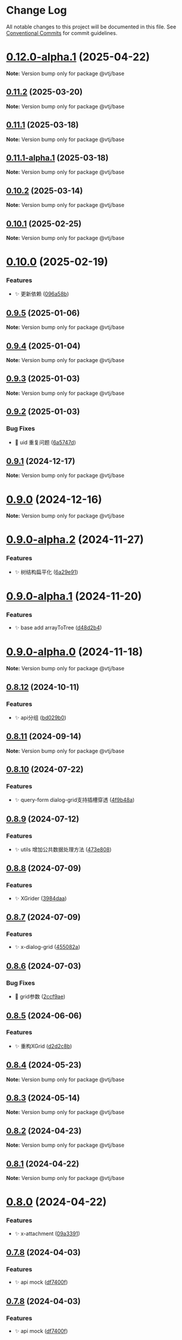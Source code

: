 # Change Log

All notable changes to this project will be documented in this file.
See [Conventional Commits](https://conventionalcommits.org) for commit guidelines.

# [0.12.0-alpha.1](https://gitee.com/newgateway/vtj/compare/@vtj/base@0.11.2...@vtj/base@0.12.0-alpha.1) (2025-04-22)

**Note:** Version bump only for package @vtj/base





## [0.11.2](https://gitee.com/newgateway/vtj/compare/@vtj/base@0.11.1...@vtj/base@0.11.2) (2025-03-20)

**Note:** Version bump only for package @vtj/base





## [0.11.1](https://gitee.com/newgateway/vtj/compare/@vtj/base@0.11.1-alpha.1...@vtj/base@0.11.1) (2025-03-18)

**Note:** Version bump only for package @vtj/base





## [0.11.1-alpha.1](https://gitee.com/newgateway/vtj/compare/@vtj/base@0.10.2...@vtj/base@0.11.1-alpha.1) (2025-03-18)

**Note:** Version bump only for package @vtj/base





## [0.10.2](https://gitee.com/newgateway/vtj/compare/@vtj/base@0.10.1...@vtj/base@0.10.2) (2025-03-14)

**Note:** Version bump only for package @vtj/base





## [0.10.1](https://gitee.com/newgateway/vtj/compare/@vtj/base@0.10.0...@vtj/base@0.10.1) (2025-02-25)

**Note:** Version bump only for package @vtj/base





# [0.10.0](https://gitee.com/newgateway/vtj/compare/@vtj/base@0.9.5...@vtj/base@0.10.0) (2025-02-19)


### Features

* ✨ 更新依赖 ([096a58b](https://gitee.com/newgateway/vtj/commits/096a58bc912583b89967553fde05850332d4e984))





## [0.9.5](https://gitee.com/newgateway/vtj/compare/@vtj/base@0.9.4...@vtj/base@0.9.5) (2025-01-06)

**Note:** Version bump only for package @vtj/base





## [0.9.4](https://gitee.com/newgateway/vtj/compare/@vtj/base@0.9.3...@vtj/base@0.9.4) (2025-01-04)

**Note:** Version bump only for package @vtj/base





## [0.9.3](https://gitee.com/newgateway/vtj/compare/@vtj/base@0.9.2...@vtj/base@0.9.3) (2025-01-03)

**Note:** Version bump only for package @vtj/base





## [0.9.2](https://gitee.com/newgateway/vtj/compare/@vtj/base@0.9.1...@vtj/base@0.9.2) (2025-01-03)


### Bug Fixes

* 🐛 uid 重复问题 ([6a5747d](https://gitee.com/newgateway/vtj/commits/6a5747dd5ba1dfdc49d994b5beb56178a5003682))





## [0.9.1](https://gitee.com/newgateway/vtj/compare/@vtj/base@0.9.0...@vtj/base@0.9.1) (2024-12-17)

**Note:** Version bump only for package @vtj/base





# [0.9.0](https://gitee.com/newgateway/vtj/compare/@vtj/base@0.9.0-alpha.2...@vtj/base@0.9.0) (2024-12-16)

**Note:** Version bump only for package @vtj/base





# [0.9.0-alpha.2](https://gitee.com/newgateway/vtj/compare/@vtj/base@0.9.0-alpha.1...@vtj/base@0.9.0-alpha.2) (2024-11-27)


### Features

* ✨ 树结构扁平化 ([6a29e91](https://gitee.com/newgateway/vtj/commits/6a29e917f06865894bff50d27de75e9fb49dbe31))





# [0.9.0-alpha.1](https://gitee.com/newgateway/vtj/compare/@vtj/base@0.9.0-alpha.0...@vtj/base@0.9.0-alpha.1) (2024-11-20)


### Features

* ✨ base add arrayToTree ([d48d2b4](https://gitee.com/newgateway/vtj/commits/d48d2b46a12a9fee2d145b819ab398cfecc2e528))





# [0.9.0-alpha.0](https://gitee.com/newgateway/vtj/compare/@vtj/base@0.8.12...@vtj/base@0.9.0-alpha.0) (2024-11-18)

**Note:** Version bump only for package @vtj/base





## [0.8.12](https://gitee.com/newgateway/vtj/compare/@vtj/base@0.8.11...@vtj/base@0.8.12) (2024-10-11)


### Features

* ✨ api分组 ([bd029b0](https://gitee.com/newgateway/vtj/commits/bd029b0418ef48afac4830ed158e00c1771a55e0))






## [0.8.11](https://gitee.com/newgateway/vtj/compare/@vtj/base@0.8.10...@vtj/base@0.8.11) (2024-09-14)

**Note:** Version bump only for package @vtj/base






## [0.8.10](https://gitee.com/newgateway/vtj/compare/@vtj/base@0.8.9...@vtj/base@0.8.10) (2024-07-22)


### Features

* ✨ query-form dialog-grid支持插槽穿透 ([4f9b48a](https://gitee.com/newgateway/vtj/commits/4f9b48aed65ddc99b83d2106eee5cf7600ba1fca))





## [0.8.9](https://gitee.com/newgateway/vtj/compare/@vtj/base@0.8.8...@vtj/base@0.8.9) (2024-07-12)


### Features

* ✨ utils 增加公共数据处理方法 ([473e808](https://gitee.com/newgateway/vtj/commits/473e80821933d24a6fefd2548fdc9c0311f29e17))





## [0.8.8](https://gitee.com/newgateway/vtj/compare/@vtj/base@0.8.7...@vtj/base@0.8.8) (2024-07-09)


### Features

* ✨ XGrider ([3984daa](https://gitee.com/newgateway/vtj/commits/3984daa58a583c052f1fe54e0df17d4ad05865b9))





## [0.8.7](https://gitee.com/newgateway/vtj/compare/@vtj/base@0.8.6...@vtj/base@0.8.7) (2024-07-09)


### Features

* ✨ x-dialog-grid ([455082a](https://gitee.com/newgateway/vtj/commits/455082a306bda5ad7925e0903aff18db7d95d50b))





## [0.8.6](https://gitee.com/newgateway/vtj/compare/@vtj/base@0.8.5...@vtj/base@0.8.6) (2024-07-03)


### Bug Fixes

* 🐛 grid参数 ([2ccf9ae](https://gitee.com/newgateway/vtj/commits/2ccf9ae872d8e83a430f5852bac9d5c57990e9b3))





## [0.8.5](https://gitee.com/newgateway/vtj/compare/@vtj/base@0.8.4...@vtj/base@0.8.5) (2024-06-06)


### Features

* ✨ 重构XGrid ([d2d2c8b](https://gitee.com/newgateway/vtj/commits/d2d2c8bc9c8dcaacd189aa120754fa67de6636af))





## [0.8.4](https://gitee.com/newgateway/vtj/compare/@vtj/base@0.8.2...@vtj/base@0.8.4) (2024-05-23)

**Note:** Version bump only for package @vtj/base





## [0.8.3](https://gitee.com/newgateway/vtj/compare/@vtj/base@0.8.2...@vtj/base@0.8.3) (2024-05-14)

**Note:** Version bump only for package @vtj/base






## [0.8.2](https://gitee.com/newgateway/vtj/compare/@vtj/base@0.8.1...@vtj/base@0.8.2) (2024-04-23)

**Note:** Version bump only for package @vtj/base






## [0.8.1](https://gitee.com/newgateway/vtj/compare/@vtj/base@0.8.0...@vtj/base@0.8.1) (2024-04-22)

**Note:** Version bump only for package @vtj/base






# [0.8.0](https://gitee.com/newgateway/vtj/compare/@vtj/base@0.7.8...@vtj/base@0.8.0) (2024-04-22)


### Features

* ✨ x-attachment ([09a3391](https://gitee.com/newgateway/vtj/commits/09a33914ee22a2410a396ed004a799d368259987))






## [0.7.8](https://gitee.com/newgateway/vtj/compare/@vtj/base@0.7.7...@vtj/base@0.7.8) (2024-04-03)


### Features

* ✨ api mock ([df7400f](https://gitee.com/newgateway/vtj/commits/df7400f1c2f7aa20f24e5217b177a38877de5cdd))






## [0.7.8](https://gitee.com/newgateway/vtj/compare/@vtj/base@0.7.7...@vtj/base@0.7.8) (2024-04-03)


### Features

* ✨ api mock ([df7400f](https://gitee.com/newgateway/vtj/commits/df7400f1c2f7aa20f24e5217b177a38877de5cdd))
